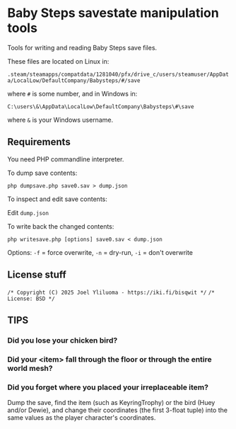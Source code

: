 # Baby Steps  savestate manipulation tools

Tools for writing and reading Baby Steps save files.

These files are located on Linux in:

`.steam/steamapps/compatdata/1281040/pfx/drive_c/users/steamuser/AppData/LocalLow/DefaultCompany/Babysteps/#/save`

where `#` is some number, and in Windows in:

`C:\users\&\AppData\LocalLow\DefaultCompany\Babysteps\#\save`

where `&` is your Windows username.

## Requirements

You need PHP commandline interpreter.

To dump save contents:

`php dumpsave.php save0.sav > dump.json`

To inspect and edit save contents:

Edit `dump.json` 

To write back the changed contents:

`php writesave.php [options] save0.sav < dump.json`

Options: `-f` = force overwrite, `-n` = dry-run, `-i` = don't overwrite

## License stuff

`/* Copyright (C) 2025 Joel Yliluoma - https://iki.fi/bisqwit */`
`/* License: BSD */`

## TIPS

### Did you lose your chicken bird?
### Did your \<item\> fall through the floor or through the entire world mesh?
### Did you forget where you placed your irreplaceable item?

Dump the save, find the item (such as KeyringTrophy) or the bird (Huey and/or Dewie),
and change their coordinates (the first 3-float tuple)
into the same values as the player character's coordinates.
